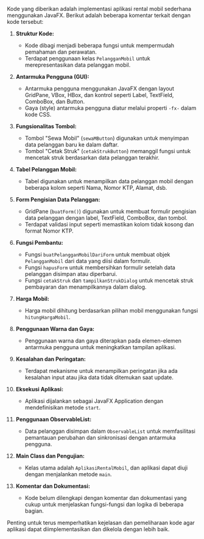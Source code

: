 Kode yang diberikan adalah implementasi aplikasi rental mobil sederhana menggunakan JavaFX. Berikut adalah beberapa komentar terkait dengan kode tersebut:

1. **Struktur Kode:**
   - Kode dibagi menjadi beberapa fungsi untuk mempermudah pemahaman dan perawatan.
   - Terdapat penggunaan kelas `PelangganMobil` untuk merepresentasikan data pelanggan mobil.

2. **Antarmuka Pengguna (GUI):**
   - Antarmuka pengguna menggunakan JavaFX dengan layout GridPane, VBox, HBox, dan kontrol seperti Label, TextField, ComboBox, dan Button.
   - Gaya (style) antarmuka pengguna diatur melalui properti `-fx-` dalam kode CSS.

3. **Fungsionalitas Tombol:**
   - Tombol "Sewa Mobil" (`sewaMButton`) digunakan untuk menyimpan data pelanggan baru ke dalam daftar.
   - Tombol "Cetak Struk" (`cetakStrukButton`) memanggil fungsi untuk mencetak struk berdasarkan data pelanggan terakhir.

4. **Tabel Pelanggan Mobil:**
   - Tabel digunakan untuk menampilkan data pelanggan mobil dengan beberapa kolom seperti Nama, Nomor KTP, Alamat, dsb.

5. **Form Pengisian Data Pelanggan:**
   - GridPane (`buatForm()`) digunakan untuk membuat formulir pengisian data pelanggan dengan label, TextField, ComboBox, dan tombol.
   - Terdapat validasi input seperti memastikan kolom tidak kosong dan format Nomor KTP.

6. **Fungsi Pembantu:**
   - Fungsi `buatPelangganMobilDariForm` untuk membuat objek `PelangganMobil` dari data yang diisi dalam formulir.
   - Fungsi `hapusForm` untuk membersihkan formulir setelah data pelanggan disimpan atau diperbarui.
   - Fungsi `cetakStruk` dan `tampilkanStrukDialog` untuk mencetak struk pembayaran dan menampilkannya dalam dialog.

7. **Harga Mobil:**
   - Harga mobil dihitung berdasarkan pilihan mobil menggunakan fungsi `hitungHargaMobil`.

8. **Penggunaan Warna dan Gaya:**
   - Penggunaan warna dan gaya diterapkan pada elemen-elemen antarmuka pengguna untuk meningkatkan tampilan aplikasi.

9. **Kesalahan dan Peringatan:**
   - Terdapat mekanisme untuk menampilkan peringatan jika ada kesalahan input atau jika data tidak ditemukan saat update.

10. **Eksekusi Aplikasi:**
    - Aplikasi dijalankan sebagai JavaFX Application dengan mendefinisikan metode `start`.

11. **Penggunaan ObservableList:**
    - Data pelanggan disimpan dalam `ObservableList` untuk memfasilitasi pemantauan perubahan dan sinkronisasi dengan antarmuka pengguna.

12. **Main Class dan Pengujian:**
    - Kelas utama adalah `AplikasiRentalMobil`, dan aplikasi dapat diuji dengan menjalankan metode `main`.

13. **Komentar dan Dokumentasi:**
    - Kode belum dilengkapi dengan komentar dan dokumentasi yang cukup untuk menjelaskan fungsi-fungsi dan logika di beberapa bagian.

Penting untuk terus memperhatikan kejelasan dan pemeliharaan kode agar aplikasi dapat diimplementasikan dan dikelola dengan lebih baik.
